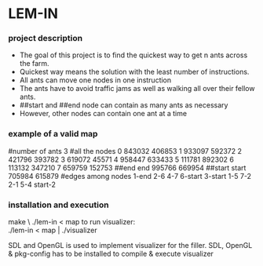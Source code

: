 # **LEM-IN**

### project description
* The goal of this project is to find the quickest way to get n ants across the farm.
* Quickest way means the solution with the least number of instructions.
* All ants can move one nodes in one instruction
* The ants have to avoid traffic jams as well as walking all over their fellow ants.
* ##start and ##end node can contain as many ants as necessary
* However, other nodes can contain one ant at a time

### example of a valid map
#number of ants
3
#all the nodes
0 843032 406853
1 933097 592372
2 421796 393782
3 619072 45571
4 958447 633433
5 111781 892302
6 113132 347210
7 659759 152753
##end
end 995766 669954
##start
start 705984 615879
#edges among nodes
1-end
2-6
4-7
6-start
3-start
1-5
7-2
2-1
5-4
start-2

### installation and execution
make \ 
./lem-in < map 
to run visualizer: \
./lem-in < map | ./visualizer

SDL and OpenGL is used to implement visualizer for the filler.
SDL, OpenGL & pkg-config has to be installed to compile & execute visualizer
